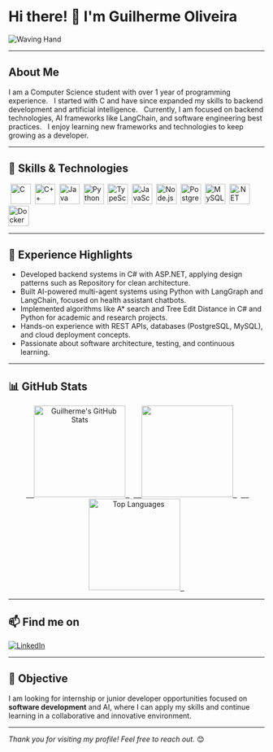 # Hi there! 👋 I'm Guilherme Oliveira

![Waving Hand](https://user-images.githubusercontent.com/18350557/176309783-0785949b-9127-417c-8b55-ab5a4333674e.gif)

---

## About Me

I am a Computer Science student with over 1 year of programming experience.  
I started with C and have since expanded my skills to backend development and artificial intelligence.  
Currently, I am focused on backend technologies, AI frameworks like LangChain, and software engineering best practices.  
I enjoy learning new frameworks and technologies to keep growing as a developer.

---

## 🚀 Skills & Technologies

<div align="left">
  <img src="https://cdn.jsdelivr.net/gh/devicons/devicon/icons/c/c-original.svg" height="40" width="40" alt="C" />
  <img src="https://cdn.jsdelivr.net/gh/devicons/devicon/icons/cplusplus/cplusplus-original.svg" height="40" width="40" alt="C++" />
  <img src="https://cdn.jsdelivr.net/gh/devicons/devicon/icons/java/java-original.svg" height="40" width="40" alt="Java" />
  <img src="https://cdn.jsdelivr.net/gh/devicons/devicon/icons/python/python-original.svg" height="40" width="40" alt="Python" />
  <img src="https://cdn.jsdelivr.net/gh/devicons/devicon/icons/typescript/typescript-original.svg" height="40" width="40" alt="TypeScript" />
  <img src="https://cdn.jsdelivr.net/gh/devicons/devicon/icons/javascript/javascript-original.svg" height="40" width="40" alt="JavaScript" />
  <img src="https://cdn.jsdelivr.net/gh/devicons/devicon/icons/nodejs/nodejs-original.svg" height="40" width="40" alt="Node.js" />
  <img src="https://cdn.jsdelivr.net/gh/devicons/devicon/icons/postgresql/postgresql-original.svg" height="40" width="40" alt="PostgreSQL" />
  <img src="https://cdn.jsdelivr.net/gh/devicons/devicon/icons/mysql/mysql-original.svg" height="40" width="40" alt="MySQL" />
  <img src="https://cdn.jsdelivr.net/gh/devicons/devicon/icons/dot-net/dot-net-original.svg" height="40" width="40" alt=".NET" />
  <img src="https://cdn.jsdelivr.net/gh/devicons/devicon/icons/docker/docker-original.svg" height="40" width="40" alt="Docker" />
</div>

---

## 💼 Experience Highlights

- Developed backend systems in C# with ASP.NET, applying design patterns such as Repository for clean architecture.
- Built AI-powered multi-agent systems using Python with LangGraph and LangChain, focused on health assistant chatbots.
- Implemented algorithms like A* search and Tree Edit Distance in C# and Python for academic and research projects.
- Hands-on experience with REST APIs, databases (PostgreSQL, MySQL), and cloud deployment concepts.
- Passionate about software architecture, testing, and continuous learning.

---

## 📊 GitHub Stats

<div align="center">
  <a href="https://github.com/Guilherme0321">
    <img src="https://github-readme-stats.vercel.app/api?username=Guilherme0321&show_icons=true&count_private=true&title_color=ec4899&text_color=0891b2&icon_color=3382ed&bg_color=0f172a&hide_border=true" height="180" alt="Guilherme's GitHub Stats" />
  </a>
  <a href="https://github.com/Guilherme0321">
    <img src="https://github-readme-streak-stats.herokuapp.com/?user=Guilherme0321&stroke=0891b2&background=0f172a&ring=ec4899&fire=ec4899&currStreakNum=0891b2&currStreakLabel=ec4899&sideNums=0891b2&sideLabels=0891b2&dates=0891b2&hide_border=true" height="180" />
  </a>
  <a href="https://github.com/Guilherme0321">
    <img src="https://github-readme-stats.vercel.app/api/top-langs/?username=Guilherme0321&langs_count=8&title_color=ec4899&text_color=0891b2&icon_color=3382ed&bg_color=0f172a&layout=compact&hide_border=true&locale=en&custom_title=Top%20Languages" height="180" alt="Top Languages" />
  </a>
</div>

---

## 📫 Find me on

[![LinkedIn](https://img.shields.io/static/v1?message=LinkedIn&logo=linkedin&color=0077B5&style=for-the-badge)](https://www.linkedin.com/in/guilherme-oliveira-b79171275)

---

## 🎯 Objective

I am looking for internship or junior developer opportunities focused on **software development** and AI, where I can apply my skills and continue learning in a collaborative and innovative environment.

---

*Thank you for visiting my profile! Feel free to reach out.* 😊
